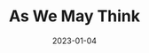 ---
title: As We May Think
link : https://www.theatlantic.com/magazine/archive/1945/07/as-we-may-think/303881/
tags: "article"
date: 2023-01-04
---